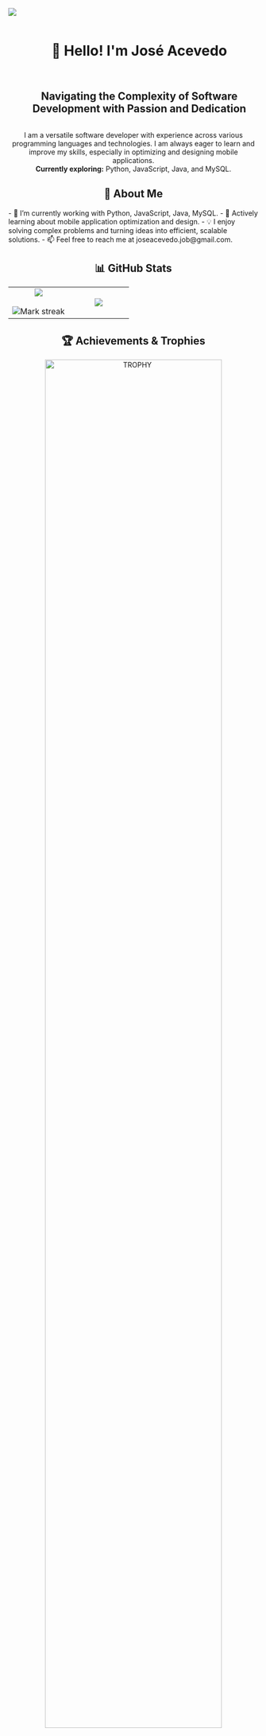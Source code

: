 <!--horizontal divider(gradiant)--> 
<img src="https://user-images.githubusercontent.com/73097560/115834477-dbab4500-a447-11eb-908a-139a6edaec5c.gif" /> <!--h1 without bottom border--> <div id="user-content-toc"> <ul align="center"> <summary><h1 style="display: inline-block">👋 Hello! I'm José Acevedo</h1></summary> </ul> </div> <!--h2 without bottom border--> <div id="user-content-toc"> <ul align="center"> <summary><h2 style="display: inline-block">Navigating the Complexity of Software Development with Passion and Dedication</h2></summary> </ul> </div> <!--Intro start--> <p align="center"> I am a versatile software developer with experience across various programming languages and technologies. I am always eager to learn and improve my skills, especially in optimizing and designing mobile applications. <br> <strong>Currently exploring:</strong> Python, JavaScript, Java, and MySQL. </p>
<!-- Professional summary --> 
<h2 align="center">🌱 About Me</h2>
- 🔭 I’m currently working with Python, JavaScript, Java, MySQL.
- 🚀 Actively learning about mobile application optimization and design.
- 💡 I enjoy solving complex problems and turning ideas into efficient, scalable solutions.
- 📫 Feel free to reach me at joseacevedo.job@gmail.com.
<!-- Stats & Achievements -->
<h2 align="center">📊 GitHub Stats</h2> <p align="center"> <table align="center"> <tr border="none"> <td width="50%" align="center"> <img align="center" src="https://github-readme-stats.vercel.app/api?username=JotaEpita&theme=algolia&show_icons=true&count_private=true" /> <br></br> <img align="center" title="🔥 Streak Stats" alt="Mark streak" src="https://github-readme-streak-stats.herokuapp.com/?user=JotaEpita&theme=algolia&hide_border=false" /> </td> <td width="50%" align="center"> <img align="center" src="https://github-readme-stats.anuraghazra1.vercel.app/api/top-langs/?username=JotaEpita&theme=algolia&hide_border=false&no-bg=true&no-frame=true&langs_count=10"/> </td> </tr> </table> </p>
<!--h1 without bottom border--> 
<h2 align="center">🏆 Achievements & Trophies</h2> <p align="center"> <a href="https://github.com/ryo-ma/github-profile-trophy" title="Go to Source"> <img align="center" width=84% src="https://github-profile-trophy.vercel.app/?username=JotaEpita&theme=radical&row=1&column=7&margin-h=15&margin-w=5&no-bg=true" alt="TROPHY" /> </a> </p>
<!-- Technologies --> 
<h2 align="center">💻 Technologies I Work With</h2> <p align="center"> <a href="https://skillicons.dev"> <img src="https://skillicons.dev/icons?i=git,cpp,css,discord,postgres,dynamodb,express,figma,github,html,java,js,md,mongodb,mysql,nextjs,nodejs,py,react,redux,tailwind,ts,vscode,&perline=14" /> </a> </p>
<!-- Connect with me --> 
<h2 align="center">🤝 Connect With Me</h2> <p align="center"> <a href="https://www.linkedin.com/in/jos%C3%A9-luis-acevedo-m%C3%A9ndez-94ba8a245/" target="blank"><img align="center" src="https://user-images.githubusercontent.com/88904952/234979284-68c11d7f-1acc-4f0c-ac78-044e1037d7b0.png" alt="LinkedIn" height="50" width="50" /></a> <a href="https://www.instagram.com/jotaefe_23/" target="blank"><img align="center" src="https://user-images.githubusercontent.com/88904952/234981169-2dd1e58f-4b7e-468c-8213-034ba62156c3.png" alt="Instagram" height="50" width="50" /></a> </p>
<!--horizontal divider(gradiant)--> 
<img src="https://user-images.githubusercontent.com/73097560/115834477-dbab4500-a447-11eb-908a-139a6edaec5c.gif" />
